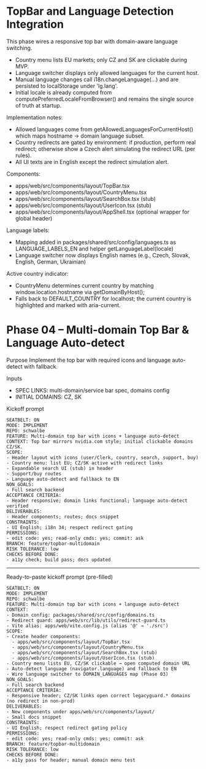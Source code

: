 # TopBar and Language Detection Integration

This phase wires a responsive top bar with domain-aware language switching.

- Country menu lists EU markets; only CZ and SK are clickable during MVP.
- Language switcher displays only allowed languages for the current host.
- Manual language changes call i18n.changeLanguage(...) and are persisted to localStorage under 'lg.lang'.
- Initial locale is already computed from computePreferredLocaleFromBrowser() and remains the single source of truth at startup.

Implementation notes:
- Allowed languages come from getAllowedLanguagesForCurrentHost() which maps hostname → domain language subset.
- Country redirects are gated by environment: if production, perform real redirect; otherwise show a Czech alert simulating the redirect URL (per rules).
- All UI texts are in English except the redirect simulation alert.

Components:
- apps/web/src/components/layout/TopBar.tsx
- apps/web/src/components/layout/CountryMenu.tsx
- apps/web/src/components/layout/SearchBox.tsx (stub)
- apps/web/src/components/layout/UserIcon.tsx (stub)
- apps/web/src/components/layout/AppShell.tsx (optional wrapper for global header)

Language labels:
- Mapping added in packages/shared/src/config/languages.ts as LANGUAGE_LABELS_EN and helper getLanguageLabel(locale)
- Language switcher now displays English names (e.g., Czech, Slovak, English, German, Ukrainian)

Active country indicator:
- CountryMenu determines current country by matching window.location.hostname via getDomainByHost();
- Falls back to DEFAULT_COUNTRY for localhost; the current country is highlighted and marked with aria-current.

# Phase 04 – Multi-domain Top Bar & Language Auto-detect

Purpose
Implement the top bar with required icons and language auto-detect with fallback.

Inputs
- SPEC LINKS: multi-domain/service bar spec, domains config
- INITIAL DOMAINS: CZ, SK

Kickoff prompt
```
SEATBELT: ON
MODE: IMPLEMENT
REPO: schwalbe
FEATURE: Multi-domain top bar with icons + language auto-detect
CONTEXT: Top bar mirrors nvidia.com style; initial clickable domains CZ/SK.
SCOPE:
- Header layout with icons (user/Clerk, country, search, support, buy)
- Country menu: list EU; CZ/SK active with redirect links
- Expandable search UI (stub) in header
- Support/buy routes
- Language auto-detect and fallback to EN
NON_GOALS:
- Full search backend
ACCEPTANCE CRITERIA:
- Header responsive; domain links functional; language auto-detect verified
DELIVERABLES:
- Header components; routes; docs snippet
CONSTRAINTS:
- UI English; i18n 34; respect redirect gating
PERMISSIONS:
- edit code: yes; read-only cmds: yes; commit: ask
BRANCH: feature/topbar-multidomain
RISK TOLERANCE: low
CHECKS BEFORE DONE:
- a11y check; build pass; docs updated
```

---

Ready-to-paste kickoff prompt (pre-filled)
```
SEATBELT: ON
MODE: IMPLEMENT
REPO: schwalbe
FEATURE: Multi-domain top bar with icons + language auto-detect
CONTEXT:
- Domain config: packages/shared/src/config/domains.ts
- Redirect guard: apps/web/src/lib/utils/redirect-guard.ts
- Vite alias: apps/web/vite.config.js (alias '@' → './src')
SCOPE:
- Create header components:
  - apps/web/src/components/layout/TopBar.tsx
  - apps/web/src/components/layout/CountryMenu.tsx
  - apps/web/src/components/layout/SearchBox.tsx (stub)
  - apps/web/src/components/layout/UserIcon.tsx (stub)
- Country menu lists EU, CZ/SK clickable → open computed domain URL
- Auto-detect language (navigator.language) and fallback to EN
- Wire language switcher to DOMAIN_LANGUAGES map (Phase 03)
NON_GOALS:
- Full search backend
ACCEPTANCE CRITERIA:
- Responsive header; CZ/SK links open correct legacyguard.* domains (no redirect in non-prod)
DELIVERABLES:
- New components under apps/web/src/components/layout/
- Small docs snippet
CONSTRAINTS:
- UI English; respect redirect gating policy
PERMISSIONS:
- edit code: yes; read-only cmds: yes; commit: ask
BRANCH: feature/topbar-multidomain
RISK TOLERANCE: low
CHECKS BEFORE DONE:
- a11y pass for header; manual domain menu test
```
